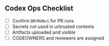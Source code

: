 ## Codex Ops Checklist

- [ ] Confirm `DRYRUN=1` for PR runs
- [ ] Secrets not used in untrusted contexts
- [ ] Artifacts uploaded and visible
- [ ] CODEOWNERS and reviewers are assigned
